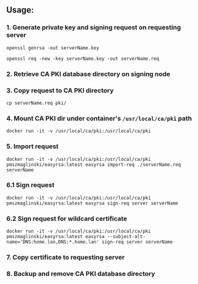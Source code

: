 ## Usage:

### 1. Generate private key and signing request on requesting server
```openssl genrsa -out serverName.key```

```openssl req -new -key serverName.key -out serverName.req```

### 2. Retrieve CA PKI database directory on signing node

### 3. Copy request to CA PKI directory
```cp serverName.req pki/```

### 4. Mount CA PKI dir under container's ```/usr/local/ca/pki``` path
```docker run -it -v /usr/local/ca/pki:/usr/local/ca/pki```

### 5. Import request
```docker run -it -v /usr/local/ca/pki:/usr/local/ca/pki pmszmaglinski/easyrsa:latest easyrsa import-req ./serverName.req serverName```

### 6.1 Sign request
```docker run -it -v /usr/local/ca/pki:/usr/local/ca/pki pmszmaglinski/easyrsa:latest easyrsa sign-req server serverName```

### 6.2 Sign request for wildcard certificate
```docker run -it -v /usr/local/ca/pki:/usr/local/ca/pki pmszmaglinski/easyrsa:latest easyrsa --subject-alt-name='DNS:home.lan,DNS:*.home.lan' sign-req server serverName```

### 7. Copy certificate to requesting server

### 8. Backup and remove CA PKI database directory